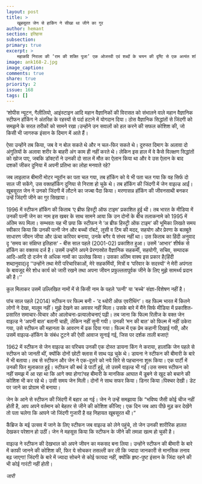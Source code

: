 ```yaml
---
layout: post
title: >
    खूबसूरत जेन से हाकिंग ने सीखा था जीने का गुर
author: hemant
section: इतिहास
subsection:
primary: true
excerpt: >
    महाकवि निराला की ‘राम की शक्ति पूजा’ एक ओजस्वी एवं शब्दों के चयन की दृष्टि से एक अत्यंत शक्तिशाली कविता है. इस कविता में राम को राम-रावण युद्ध, हताशा और जय-पराजय को लेकर उत्पंन्न संशय के बीच दुर्गा की अराधना करते दिखाया गया है. 
image: ank168-2.jpg
image_caption: 
comments: true
share: true
priority: 2
issue: 168
tags: []
---
```


‘शोपीस न्यूटन, गैलीलियो, आइंस्टाइन आदि महान वैज्ञानिकों की विरासत को संभालने वाले महान वैज्ञानिक स्टीफन हॉकिंग ने अंतरिक्ष के रहस्यों से पर्दा हटाने में योगदान दिया। ठोस वैज्ञानिक सिद्धांतों से जिंदगी को समझने के सरल तरीकों को सामने रखा।उन्होंने उन सवालों को हल करने की सफल कोशिश की, जो किसी भी जागरुक इंसान के दिमाग में आते हैं।

ऐसा उन्होंने तब किया, जब वे न बोल सकते थे और न चल-फिर सकते थे। दुरुस्त दिमाग के अलावा दो अंगुलियों के अलावा शरीर के बाहरी अंग काम ही नहीं करते थे। लेकिन इस हाल में वे कैसे विलक्षण सिद्धांतों को खोज पाए, जबकि डॉक्टरों ने उनकी दो साल में मौत का ऐलान किया था और वे उस ऐलान के बाद दशकों जीकर दुनिया में अपनी प्रतिभा का लोहा मनवाते रहे?

जब लाइलाज बीमारी मोटर न्यूरॉन का पता चल गया, तब हॉकिंग को ये भी पता चल गया कि वह सिर्फ दो साल जी सकेंगे, उस वक्तहॉकिंग दुनिया से निराश हो चुके थे। तब हॉकिंग की जिंदगी में जेन वाइल्ड आईं। खूबसूरत जेन ने उनको जिंदगी में लौटने का जज्बा पैदा किया। मरणासन्न हॉकिंग की जीवनसाथी बनकर उन्हें जिंदगी जीने का गुर सिखाया।

1996 में स्टीफन हॉकिंग की किताब ‘ए ब्रीफ हिस्ट्री ऑफ टाइम‘ प्रकाशित हुई थी। तब भारत के मीडिया में उनकी पत्नी जेन का नाम इस खबर के साथ सामने आया कि उन दोनों के बीच तलाकनामे को 1995 में अंतिम रूप मिला। सम्भवतः यह भी छपा कि स्टीफन ने ‘अ ब्रीफ हिस्ट्री ऑफ टाइम’ की भूमिका लिखते समय स्वीकार किया कि उनकी पत्नी जेन और बच्चों रॉबर्ट, लूसी व टिम की मदद, सहयोग और प्रेरणा के बलबूते साधारण जीवन जीया और ऊंचा करियर बनाया, उनके बगैर ये संभव नहीं था।
उस किताब का हिंदी अनुवाद दृ ‘समय का संक्षिप्त इतिहास‘ - बीस साल पहले (2001-02) प्रकाशित हुआ। उसमें ‘आभार‘ शीर्षक से हॉकिंग का वक्तव्य दर्ज है। उसमें उन्होंने अपने प्रेरणास्रोत वैज्ञानिक सहकर्मी, सहयोगी, सचिव, सम्पादक आदि-आदि दो दर्जन से अधिक नामों का उल्लेख किया। उसका अंतिम वाक्य इस प्रकार है(हिंदी शब्दानुवाद)दृ ‘‘उन्होंने तथा मेरी परिचारिकाओं, मेरे सहकर्मियों, मित्रों व ‘परिवार के सदस्यों‘ ने मेरी अपंगता के बावजूद मेरे शोध कार्य को जारी रखने तथा अपना जीवन प्रफुल्लतापूर्वक जीने के लिए मुझे सामर्थ्य प्रदान की है।‘‘

कुल मिलाकर उसमें उल्लिखित नामों में से किसी नाम के पहले ‘पत्नी‘ या ‘बच्चे‘ संज्ञा-विशेषण नहीं है।

पांच साल पहले (2014) स्टीफन पर फिल्म बनी - ‘द थ्योरी ऑफ एवरीथिंग’। वह फिल्म भारत में कितने लोगों ने देखा, मालूम नहीं। मुझे देखने का अवसर नहीं मिला। उसके बारे में मैंने सिर्फ मीडिया में प्रकाशित-प्रसारित समाचार-विचार और आलोचना-प्रत्यालोचनाएं पढ़ी। तब जाना कि फिल्म रिलीज के वक्त जेन वाइल्ड ने ‘अपनी बात‘ बतानी चाही, लेकिन नहीं सुनी गयी। उनकी ‘मन की बात‘ को फिल्म में नहीं उकेरा गया, उसे स्टीफन की महानता के आवरण में ढक दिया गया। फिल्म में एक प्रेम कहानी दिखाई गयी, और उसमें वाइल्ड-हॉकिंग के संबंध टूटने की ऐसी आवाज सुनाई गई, जिस पर दर्शक ताली बजाएं!

1962 में स्टीफन से जेन वाइल्ड का परिचय उनकी एक दोस्त डायना किंग ने कराया, हालांकि जेन पहले से स्टीफन को जानती थीं, क्योंकि दोनों छोटी क्लास में साथ पढ़ चुके थे। डायना ने स्टीफन की बीमारी के बारे में भी बताया। तब से स्टीफन और जेन ने एक-दूसरे को नये सिरे से पहचानना शुरू किया। एक पार्टी में उनकी फिर मुलाकात हुई। स्टीफन की बर्थ डे पार्टी हुई, तो उसमें वाइल्ड भी गईं।उस समय स्टीफन को नहीं समझ में आ रहा था कि आगे क्या होगा?वह बीमारी के मानसिक आघात में डूबने से खुद को बचाने की कोशिश भी कर रहे थे। उसी समय जेन मिली। दोनों ने साथ सफर किया। डिनर किया।पिक्चर देखी। डेट पर जाने का प्रोग्राम भी बनाया।

जेन के आने से स्टीफन की जिंदगी में बहार आ गई। जेन ने उन्हें समझाया कि “भविष्य जैसी कोई चीज नहीं होती है, आप अपने वर्तमान को बेहतर से जीने की कोशिश कीजिए। एक दिन जब आप पीछे मुड़ कर देखेंगे तो पता चलेगा कि आपने जो जिंदगी गुजारी है वह निहायत खूबसूरत थी।”

कैंब्रिज के मई उत्सव में जाने के लिए स्टीफन जब वाइल्ड को लेने पहुंचे, तो जेन उनकी शारीरिक हालत देखकर परेशान हो उठीं। जेन ने महसूस किया कि स्टीफन के जीने की तमन्ना खत्म हो चुकी है।

वाइल्ड ने स्टीफन की देखभाल को अपने जीवन का मकसद बना लिया। उन्होंने स्टीफन की बीमारी के बारे में काफी जानने की कोशिश की, फिर ये सोचकर तसल्ली कर ली कि ज्यादा जानकारी से मानसिक तनाव बढ़ जाएगा! जिंदगी के बारे में ज्यादा सोचने से कोई फायदा नहीं, क्योंकि हृष्ट-पुष्ट इंसान के जिंदा रहने की भी कोई गारंटी नहीं होती।

*जारी*